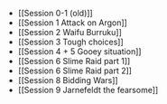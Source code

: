 - [[Session 0-1 (old)]]
- [[Session 1 Attack on Argon]]
- [[Session 2 Waifu Burruku]]
- [[Session 3 Tough choices]]
- [[Session 4 + 5 Gooey situation]]
- [[Session 6 Slime Raid part 1]]
- [[Session 6 Slime Raid part 2]]
- [[Session 8 Bidding Wars]]
- [[Session 9 Jarnefeldt the fearsome]]
